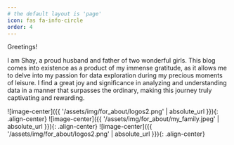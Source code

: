 ```yaml
---
# the default layout is 'page'
icon: fas fa-info-circle
order: 4
---
```


Greetings! 

I am Shay, a proud husband and father of two wonderful girls.
This blog comes into existence as a product of my immense gratitude, as it allows me to delve into my passion for data exploration during my precious moments of leisure. I find a great joy and significance in analyzing and understanding data in a manner that surpasses the ordinary, making this journey truly captivating and rewarding.

![image-center]({{ '/assets/img/for_about/logos2.png' | absolute_url }}){: .align-center} 
![image-center]({{ '/assets/img/for_about/my_family.jpeg' | absolute_url }}){: .align-center} 
![image-center]({{ '/assets/img/for_about/logos2.png' | absolute_url }}){: .align-center} 